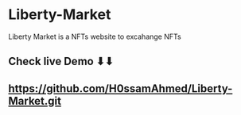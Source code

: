 # Liberty-Market
Liberty Market is a NFTs website to excahange NFTs

## Check live Demo ⬇⬇
## https://github.com/H0ssamAhmed/Liberty-Market.git
